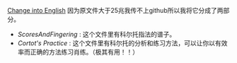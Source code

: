 [Change into English]()
因为原文件大于25兆我传不上github所以我将它分成了两部分。
- *ScoresAndFingering*  :  这个文件里有科尔托指法的谱子。
- *Cortot's Practice*  :  这个文件里有科尔托的分析和练习方法，可以让你以有效率而正确的方法练习肖练。（极其有用！！）

